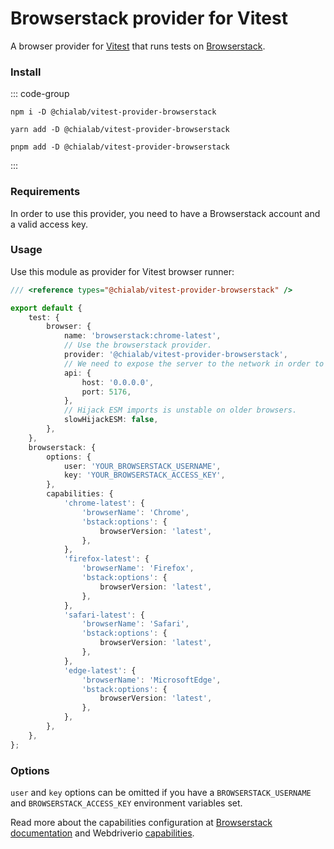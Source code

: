 # Browserstack provider for Vitest

A browser provider for [Vitest](https://vitest.dev/) that runs tests on [Browserstack](https://www.browserstack.com/).

### Install

::: code-group

```sh[npm]
npm i -D @chialab/vitest-provider-browserstack
```

```sh[yarn]
yarn add -D @chialab/vitest-provider-browserstack
```

```sh[pnpm]
pnpm add -D @chialab/vitest-provider-browserstack
```

:::

### Requirements

In order to use this provider, you need to have a Browserstack account and a valid access key.

### Usage

Use this module as provider for Vitest browser runner:

```ts
/// <reference types="@chialab/vitest-provider-browserstack" />

export default {
    test: {
        browser: {
            name: 'browserstack:chrome-latest',
            // Use the browserstack provider.
            provider: '@chialab/vitest-provider-browserstack',
            // We need to expose the server to the network in order to let Browserstack access it.
            api: {
                host: '0.0.0.0',
                port: 5176,
            },
            // Hijack ESM imports is unstable on older browsers.
            slowHijackESM: false,
        },
    },
    browserstack: {
        options: {
            user: 'YOUR_BROWSERSTACK_USERNAME',
            key: 'YOUR_BROWSERSTACK_ACCESS_KEY',
        },
        capabilities: {
            'chrome-latest': {
                'browserName': 'Chrome',
                'bstack:options': {
                    browserVersion: 'latest',
                },
            },
            'firefox-latest': {
                'browserName': 'Firefox',
                'bstack:options': {
                    browserVersion: 'latest',
                },
            },
            'safari-latest': {
                'browserName': 'Safari',
                'bstack:options': {
                    browserVersion: 'latest',
                },
            },
            'edge-latest': {
                'browserName': 'MicrosoftEdge',
                'bstack:options': {
                    browserVersion: 'latest',
                },
            },
        },
    },
};
```

### Options

`user` and `key` options can be omitted if you have a `BROWSERSTACK_USERNAME` and `BROWSERSTACK_ACCESS_KEY` environment variables set.

Read more about the capabilities configuration at [Browserstack documentation](https://www.browserstack.com/docs/automate/capabilities) and Webdriverio [capabilities](https://webdriver.io/docs/capabilities/).
